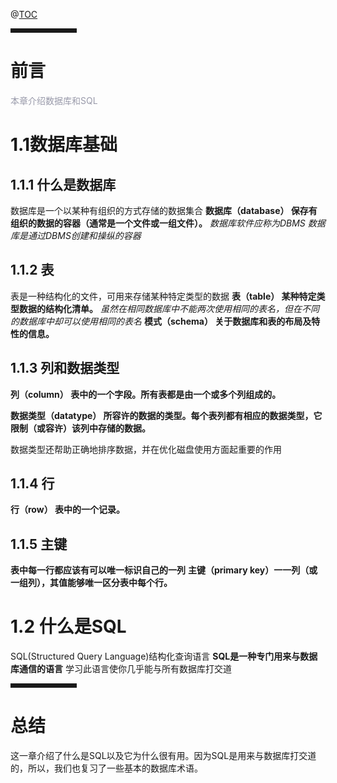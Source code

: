 ﻿</font>

@[TOC](文章目录)


<hr style=" border:solid; width:100px; height:1px;" color=#000000 size=1">

# 前言

<font color=#999AAA >本章介绍数据库和SQL</font>
# 1.1数据库基础
## 1.1.1 什么是数据库
数据库是一个以某种有组织的方式存储的数据集合
**数据库（database） 保存有组织的数据的容器（通常是一个文件或一组文件）。**
*数据库软件应称为DBMS
数据库是通过DBMS创建和操纵的容器*
## 1.1.2 表
表是一种结构化的文件，可用来存储某种特定类型的数据
**表（table） 某种特定类型数据的结构化清单。**
*虽然在相同数据库中不能两次使用相同的表名，但在不同的数据库中却可以使用相同的表名*
**模式（schema） 关于数据库和表的布局及特性的信息。**
## 1.1.3 列和数据类型
**列（column） 表中的一个字段。所有表都是由一个或多个列组成的。**

**数据类型（datatype） 所容许的数据的类型。每个表列都有相应的数据类型，它限制（或容许）该列中存储的数据。**

数据类型还帮助正确地排序数据，并在优化磁盘使用方面起重要的作用

## 1.1.4 行
**行（row） 表中的一个记录。**
## 1.1.5 主键
**表中每一行都应该有可以唯一标识自己的一列**
**主键（primary key）一一列（或一组列），其值能够唯一区分表中每个行。**

# 1.2 什么是SQL
SQL(Structured Query Language)结构化查询语言
**SQL是一种专门用来与数据库通信的语言**
学习此语言使你几乎能与所有数据库打交道

<hr style=" border:solid; width:100px; height:1px;" color=#000000 size=1">


# 总结
这一章介绍了什么是SQL以及它为什么很有用。因为SQL是用来与数据库打交道的，所以，我们也复习了一些基本的数据库术语。
